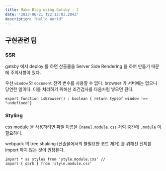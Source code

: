 ```yaml
---
title: Make Blog using Gatsby - 2
date: "2023-06-21 T22:12:03.284Z"
description: "Hello World"
---
```



## 구현관련 팁

### SSR

gatsby 에서 deploy 를 하면 산출물을 Server Side Rendering 을 하여 만들기 때문에 주의사항이 있다.

우선 ```window``` 와 ```document``` 전역 변수를 사용할 수 없다. browser 가 서버에는 없으니 당연한 일이다. 이를 처리하기 위해선 조건검사를 다음처럼 넣으면 된다.

```
export function isBrowser() : boolean { return typeof window !== "undefined"}
```

### Styling

css module 을 사용하려면 파일 이름을 ```[name].module.css``` 처럼 중간에 ```.module``` 이 필요하다.

webpack 의 tree shaking (산출물에서의 불필요한 코드 제거) 를 위해선 전체를 import 하지 않는 것이 권장된다.

```
import * as styles from 'style.module.css' // 
import { dark } from 'style.module.css'
```

